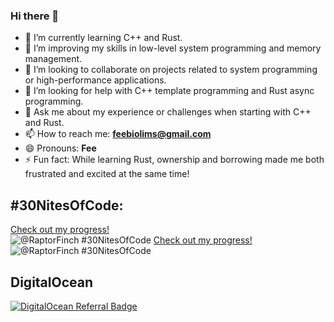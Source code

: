 ### Hi there 👋
     
- 🔭 I’m currently learning C++ and Rust.
- 🌱 I’m improving my skills in low-level system programming and memory management.
- 👯 I’m looking to collaborate on projects related to system programming or high-performance applications.
- 🤔 I’m looking for help with C++ template programming and Rust async programming.
- 💬 Ask me about my experience or challenges when starting with C++ and Rust.
- 📫 How to reach me: **feebiolims@gmail.com**
- 😄 Pronouns: **Fee**
- ⚡ Fun fact: While learning Rust, ownership and borrowing made me both frustrated and excited at the same time!

## #30NitesOfCode:
  [Check out my progress!](https://www.codedex.io/@RaptorFinch/30-nites-of-code)  
  ![@RaptorFinch #30NitesOfCode](https://www.codedex.io/api/petStatus?user=RaptorFinch)
  [Check out my progress!](https://www.codedex.io/@RaptorFinch/30-nites-of-code)  
  ![@RaptorFinch #30NitesOfCode](https://www.codedex.io/api/petStatus?user=RaptorFinch)

## DigitalOcean
[![DigitalOcean Referral Badge](https://web-platforms.sfo2.cdn.digitaloceanspaces.com/WWW/Badge%202.svg)](https://www.digitalocean.com/?refcode=118af3127072&utm_campaign=Referral_Invite&utm_medium=Referral_Program&utm_source=badge)
